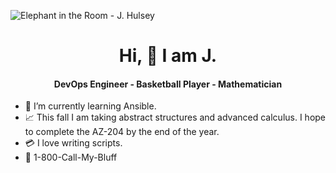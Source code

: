 ![Elephant in the Room - J. Hulsey](https://scontent-dfw5-2.xx.fbcdn.net/v/t39.30808-6/295293206_10159665179150091_862573956258741231_n.jpg?_nc_cat=104&ccb=1-7&_nc_sid=e3f864&_nc_ohc=8g1QV2wzZqMAX9NVf6B&_nc_ht=scontent-dfw5-2.xx&oh=00_AT_gmQYYU4G21ZhrO0BbPuTZuBpNSgqVIoTKeFUMJt-4_Q&oe=62E69B34)

<h1 align="center">Hi, 👋 I am J.</h1>
<h4 align="center">DevOps Engineer - Basketball Player - Mathematician</h4>

- :space_invader: I’m currently learning Ansible.
- :chart_with_upwards_trend: This fall I am taking abstract structures and advanced calculus. I hope to complete the AZ-204 by the end of the year. 
- :credit_card: I love writing scripts. 
- 📱 1-800-Call-My-Bluff

<!---
jchulsey/jchulsey is a ✨ special ✨ repository because its `README.md` (this file) appears on your GitHub profile.
You can click the Preview link to take a look at your changes.
--->
